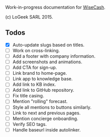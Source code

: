 Work-in-progress documentation for [WiseCash](https://www.wisecashhq.com).

(c) LoGeek SARL 2015.

## Todos

- [X] Auto-update slugs based on titles.
- [ ] Work on cross-linking.
- [ ] Add a footer with company information.
- [ ] Add screenshots and animations.
- [ ] Add CTA for sign-up.
- [ ] Link brand to home-page.
- [ ] Link app to knowledge base.
- [ ] Add link to KB index.
- [ ] Add link to GitHub repository.
- [ ] Fix title casing.
- [ ] Mention "rolling" forecast.
- [ ] Style all mentions to buttons similarly.
- [ ] Link to next and previous pages.
- [ ] Mention concierge onboarding.
- [ ] Verify SEO tags.
- [ ] Handle baseurl inside autolinker.

